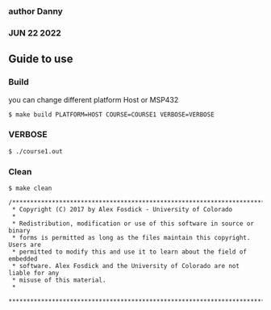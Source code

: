 ### author Danny 
### JUN 22 2022

## Guide to use

### Build
you can change different platform Host or MSP432
```
$ make build PLATFORM=HOST COURSE=COURSE1 VERBOSE=VERBOSE
```
### VERBOSE
``` 
$ ./course1.out
```
### Clean
```
$ make clean

/******************************************************************************
 * Copyright (C) 2017 by Alex Fosdick - University of Colorado
 *
 * Redistribution, modification or use of this software in source or binary
 * forms is permitted as long as the files maintain this copyright. Users are 
 * permitted to modify this and use it to learn about the field of embedded
 * software. Alex Fosdick and the University of Colorado are not liable for any
 * misuse of this material. 
 *
 *****************************************************************************/

